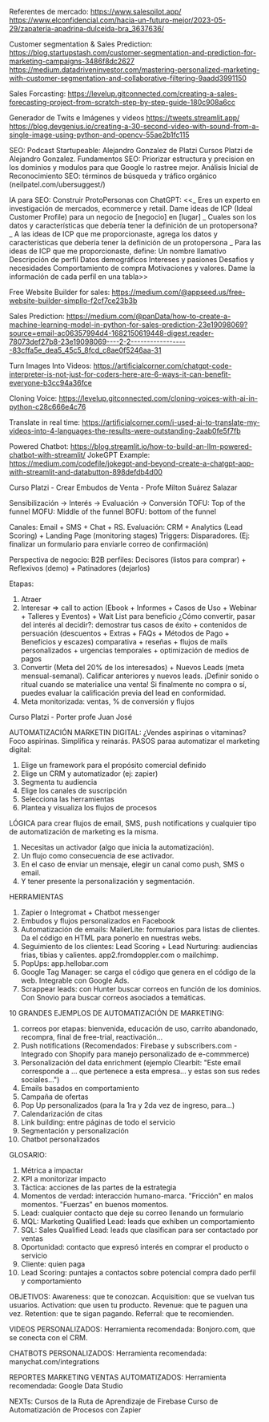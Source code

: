 Referentes de mercado:
https://www.salespilot.app/
https://www.elconfidencial.com/hacia-un-futuro-mejor/2023-05-29/zapateria-apadrina-dulceida-bra_3637636/

Customer segmentation & Sales Prediction:
https://blog.startupstash.com/customer-segmentation-and-prediction-for-marketing-campaigns-3486f8dc2627
https://medium.datadriveninvestor.com/mastering-personalized-marketing-with-customer-segmentation-and-collaborative-filtering-9aadd3991150

Sales Forcasting:
https://levelup.gitconnected.com/creating-a-sales-forecasting-project-from-scratch-step-by-step-guide-180c908a6cc

Generador de Twits e Imágenes y videos
https://tweets.streamlit.app/
https://blog.devgenius.io/creating-a-30-second-video-with-sound-from-a-single-image-using-python-and-opencv-55ae2b1fc115

SEO:
Podcast Startupeable: Alejandro Gonzalez de Platzi
Cursos Platzi de Alejandro Gonzalez.
Fundamentos SEO: 
Priorizar estructura y precision en los dominios y modulos para que Google lo rastree mejor.
Análisis Inicial de Reconocimiento SEO: términos de búsqueda y tráfico orgánico (neilpatel.com/ubersuggest/)

IA para SEO:
Construir ProtoPersonas con ChatGPT:
<<_ Eres un experto en investigación de mercados, ecommerce y retail.
Dame ideas de ICP (Ideal Customer Profile) para un negocio de [negocio] en [lugar]
_ Cuales son los datos y características que debería tener la definición de un protopersona?
_ A las ideas de ICP que me proporcionaste, agrega los datos y características que debería tener la definición de un protopersona
_ Para las ideas de ICP que me proporcionaste, define:
Un nombre llamativo
Descripción de perfil
Datos demográficos
Intereses y pasiones
Desafios y necesidades
Comportamiento de compra
Motivaciones y valores.
Dame la información de cada perfil en una tabla>>


Free Website Builder for sales:
https://medium.com/@appseed.us/free-website-builder-simpllo-f2cf7ce23b3b

Sales Prediction:
https://medium.com/@panData/how-to-create-a-machine-learning-model-in-python-for-sales-prediction-23e19098069?source=email-ac06357994d4-1682150619448-digest.reader-78073def27b8-23e19098069----2-2------------------83cffa5e_dea5_45c5_8fcd_c8ae0f5246aa-31

Turn Images Into Videos:
https://artificialcorner.com/chatgpt-code-interpreter-is-not-just-for-coders-here-are-6-ways-it-can-benefit-everyone-b3cc94a36fce

Cloning Voice:
https://levelup.gitconnected.com/cloning-voices-with-ai-in-python-c28c666e4c76

Translate in real time:
https://artificialcorner.com/i-used-ai-to-translate-my-videos-into-4-languages-the-results-were-outstanding-2aab0fe5f7fb

Powered Chatbot:
https://blog.streamlit.io/how-to-build-an-llm-powered-chatbot-with-streamlit/
JokeGPT Example:
https://medium.com/codefile/jokegpt-and-beyond-create-a-chatgpt-app-with-streamlit-and-databutton-898defdb4d00

Curso Platzi - Crear Embudos de Venta - Profe Milton Suárez Salazar

Sensibilización -> Interés -> Evaluación -> Conversión
TOFU: Top of the funnel
MOFU: Middle of the funnel
BOFU: bottom of the funnel

Canales: Email + SMS + Chat + RS. 
Evaluación: CRM + Analytics (Lead Scoring) + Landing Page (monitoring stages)
Triggers: Disparadores. (Ej: finalizar un formulario para enviarle correo de confirmación)

Perspectiva de negocio:
B2B perfiles: Decisores (listos para comprar) + Reflexivos (demo) + Patinadores (dejarlos)

Etapas:
1) Atraer
2) Interesar => call to action (Ebook + Informes + Casos de Uso + Webinar + Talleres y Eventos) + Wait List para beneficio 
¿Cómo convertir, pasar del interés al decidir?: demostrar tus casos de éxito + contenidos de persuación (descuentos + Extras + FAQs + Métodos de Pago + Beneficios y escazes) comparativa + reseñas + flujos de mails personalizados + urgencias temporales + optimización de medios de pagos
3) Convertir (Meta del 20% de los interesados) + Nuevos Leads (meta mensual-semanal). Calificar anteriores y nuevos leads.
¡Definir sonido o ritual cuando se materialice una venta!
Si finalmente no compra o sí, puedes evaluar la calificación previa del lead en conformidad.
4) Meta monitorizada: ventas, % de conversión y flujos



Curso Platzi - Porter profe Juan José

AUTOMATIZACIÓN MARKETIN DIGITAL:
¿Vendes aspirinas o vitaminas? Foco aspirinas. Simplifica y reinarás.
PASOS paraa automatizar el marketing digital:
1) Elige un framework para el propósito comercial definido
2) Elige un CRM y automatizador (ej: zapier)
3) Segmenta tu audiencia
4) Elige los canales de suscripción
5) Selecciona las herramientas
6) Plantea y visualiza los flujos de procesos

LÓGICA para crear flujos de email, SMS, push notifications y cualquier tipo de automatización de marketing es la misma.
1) Necesitas un activador (algo que inicia la automatización).
2) Un flujo como consecuencia de ese activador.
3) En el caso de enviar un mensaje, elegir un canal como push, SMS o email.
4) Y tener presente la personalización y segmentación.

HERRAMIENTAS
1) Zapier o Integromat + Chatbot messenger
2) Embudos y flujos personalizados en Facebook
3) Automatización de emails: MailerLite: formularios para listas de clientes. Da el código en HTML para ponerlo en nuestras webs. 
4) Seguimiento de los clientes: Lead Scoring + Lead Nurturing: audiencias frias, tibias y calientes. app2.fromdoppler.com o mailchimp. 
5) PopUps: app.hellobar.com
6) Google Tag Manager: se carga el código que genera en el código de la web. Integrable con Google Ads.
7) Scrappear leads: con Hunter buscar correos en función de los dominios. Con Snovio para buscar correos asociados a temáticas.

10 GRANDES EJEMPLOS DE AUTOMATIZACIÓN DE MARKETING:
1) correos por etapas: bienvenida, educación de uso, carrito abandonado, recompra, final de free-trial, reactivación...
2) Push notifications (Recomendados: Firebase y subscribers.com - Integrado con Shopify para manejo personalizado de e-commmerce)
3) Personalización del data enrichment (ejemplo Clearbit: "Este email corresponde a ... que pertenece a esta empresa... y estas son sus redes sociales...")
4) Emails basados en comportamiento
5) Campaña de ofertas
6) Pop Up personalizados (para la 1ra y 2da vez de ingreso, para...)
7) Calendarización de citas
8) Link building: entre páginas de todo el servicio
9) Segmentación y personalización
10) Chatbot personalizados

GLOSARIO:
1) Métrica a impactar
2) KPI a monitorizar impacto
3) Táctica: acciones de las partes de la estrategia
4) Momentos de verdad: interacción humano-marca. "Fricción" en malos momentos. "Fuerzas" en buenos momentos.
5) Lead: cualquier contacto que deje su correo llenando un formulario
6) MQL: Marketing Qualified Lead: leads que exhiben un comportamiento 
7) SQL: Sales Qualified Lead: leads que clasifican para ser contactado por ventas
8) Oportunidad: contacto que expresó interés en comprar el producto o servicio
9) Cliente: quien paga
10) Lead Scoring: puntajes a contactos sobre potencial compra dado perfil y comportamiento

OBJETIVOS:
Awareness: que te conozcan.
Acquisition: que se vuelvan tus usuarios.
Activation: que usen tu producto.
Revenue: que te paguen una vez.
Retention: que te sigan pagando.
Referral: que te recomienden.

VIDEOS PERSONALIZADOS:
Herramienta recomendada: Bonjoro.com, que se conecta con el CRM.

CHATBOTS PERSONALIZADOS:
Herramienta recomendada: manychat.com/integrations

REPORTES MARKETING VENTAS AUTOMATIZADOS:
Herramienta recomendada: Google Data Studio

NEXTs: 
Cursos de la Ruta de Aprendizaje de Firebase
Curso de Automatización de Procesos con Zapier
